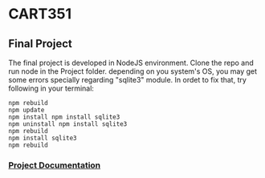 # CART351

## Final Project
The final project is developed in NodeJS environment. Clone the repo and run node in the Project folder. depending on you system's OS, you may get some errors specially regarding "sqlite3" module. In ordet to fix that, try following in your terminal:
```
npm rebuild
npm update
npm install npm install sqlite3
npm uninstall npm install sqlite3
npm rebuild
npm install sqlite3
npm rebuild
```
### [Project Documentation](https://hybrid.concordia.ca/e_badaw/cart351/assets/CART351_eBadawi_projectDocumentation.pdf)
